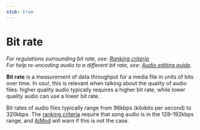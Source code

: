 ```yaml
---
stub: true
---
```


# Bit rate

*For regulations surrounding bit rate, see: [Ranking criteria](/wiki/Ranking_Criteria)*\
*For help re-encoding audio to a different bit rate, see: [Audio editing guide](/wiki/Guides/Audio_Editing).*

**Bit rate** is a measurement of data throughput for a media file in units of bits over time. In osu!, this is relevant when talking about the quality of audio files: higher quality audio typically requires a higher bit rate, while lower quality audio can use a lower bit rate.

Bit rates of audio files typically range from 96kbps (kilobits per second) to 320kbps. The [ranking criteria](/wiki/Ranking_Criteria) require that song audio is in the 128–192kbps range, and [AiMod](/wiki/Client/Beatmap_editor/AiMod) will warn if this is not the case.
